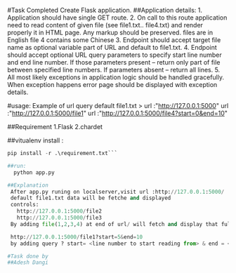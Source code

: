 
#Task Completed
Create Flask application.
##Application details:
    1. Application should have single GET route.
    2. On call to this route application need to read content of given file (see file1.txt.. file4.txt)
    and render properly it in HTML page. Any markup should be preserved.
    files are in English
    file 4 contains some Chinese
    3. Endpoint should accept target file name as optional variable part of URL and default to
    file1.txt.
    4. Endpoint should accept optional URL query parameters to specify start line number and
    end line number. If those parameters present – return only part of file between specified line
    numbers. If parameters absent – return all lines.
    5. All most likely exceptions in application logic should be handled gracefully. When
    exception happens error page should be displayed with exception details.

#usage:
    Example of url query
    default file1.txt > url :"http://127.0.0.1:5000"
    url :"http://127.0.0.1:5000/file1"
    url :"http://127.0.0.1:5000/file4?start=0&end=10"

##Requirement
 1.Flask
 2.chardet

##vitualenv
   install :
```python
pip install -r .\requirement.txt```

##run:
  python app.py

##Explanation
 After app.py runing on localserver,visit url :http://127.0.0.1:5000/
 default file1.txt data will be fetche and displayed
 controls:
   http://127.0.0.1:5000/file2
   http://127.0.0.1:5000/file3
 By adding file(1,2,3,4) at end of url/ will fetch and display that full data

 http://127.0.0.1:5000/file1?start=5&end=10
 by adding query ? start= <line number to start reading from> & end = <line number to stop reading on>

#Task done by
##Adesh Dangi